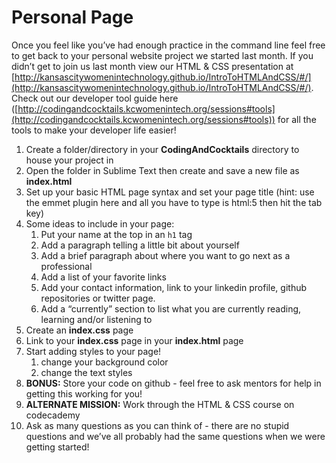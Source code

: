 # Personal Page

Once you feel like you’ve had enough practice in the command line feel free to get back to your personal website project we started last month. If you didn’t get to join us last month view our HTML &amp; CSS presentation at [http://kansascitywomenintechnology.github.io/IntroToHTMLAndCSS/#/](http://kansascitywomenintechnology.github.io/IntroToHTMLAndCSS/#/). Check out our developer tool guide here ([http://codingandcocktails.kcwomenintech.org/sessions#tools](http://codingandcocktails.kcwomenintech.org/sessions#tools)) for all the tools to make your developer life easier!

1.  Create a folder/directory in your **CodingAndCocktails** directory to house your project in
2.  Open the folder in Sublime Text then create and save a new file as **index.html**
3.  Set up your basic HTML page syntax and set your page title (hint: use the emmet plugin here and all you have to type is html:5 then hit the tab key)
4.  Some ideas to include in your page:
    1.  Put your name at the top in an ``h1`` tag
    2.  Add a paragraph telling a little bit about yourself
    3.  Add a brief paragraph about where you want to go next as a professional
    4.  Add a list of your favorite links
    5.  Add your contact information, link to your linkedin profile, github repositories or twitter page.
    6.  Add a “currently” section to list what you are currently reading, learning and/or listening to
5.  Create an **index.css** page
6.  Link to your **index.css** page in your **index.html** page
7.  Start adding styles to your page!
    1.  change your background color
    2.  change the text styles
8.  **BONUS:** Store your code on github - feel free to ask mentors for help in getting this working for you!
9.  **ALTERNATE MISSION:** Work through the HTML &amp; CSS course on codecademy
10.  Ask as many questions as you can think of - there are no stupid questions and we’ve all probably had the same questions when we were getting started!